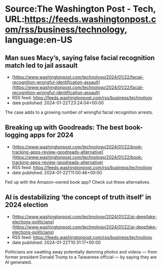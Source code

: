 # Source:The Washington Post - Tech, URL:https://feeds.washingtonpost.com/rss/business/technology, language:en-US

## Man sues Macy’s, saying false facial recognition match led to jail assault
 - [https://www.washingtonpost.com/technology/2024/01/22/facial-recognition-wrongful-identification-assault](https://www.washingtonpost.com/technology/2024/01/22/facial-recognition-wrongful-identification-assault)
 - RSS feed: https://feeds.washingtonpost.com/rss/business/technology
 - date published: 2024-01-22T23:24:04+00:00

The case adds to a growing number of wrongful facial recognition arrests.

## Breaking up with Goodreads: The best book-logging apps for 2024
 - [https://www.washingtonpost.com/technology/2024/01/22/book-tracking-apps-review-goodreads-alternative](https://www.washingtonpost.com/technology/2024/01/22/book-tracking-apps-review-goodreads-alternative)
 - RSS feed: https://feeds.washingtonpost.com/rss/business/technology
 - date published: 2024-01-22T11:00:46+00:00

Fed up with the Amazon-owned book app? Check out these alternatives.

## AI is destabilizing ‘the concept of truth itself’ in 2024 election
 - [https://www.washingtonpost.com/technology/2024/01/22/ai-deepfake-elections-politicians](https://www.washingtonpost.com/technology/2024/01/22/ai-deepfake-elections-politicians)
 - RSS feed: https://feeds.washingtonpost.com/rss/business/technology
 - date published: 2024-01-22T10:31:17+00:00

Politicians are swatting away potentially damning photos and videos — from former president Donald Trump to a Taiwanese official — by saying they are AI generated.

